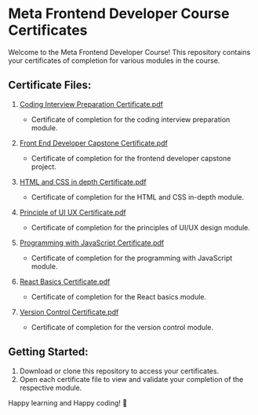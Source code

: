 # Meta Frontend Developer Course Certificates

Welcome to the Meta Frontend Developer Course! This repository contains your certificates of completion for various modules in the course.

## Certificate Files:

1. [Coding Interview Preparation Certificate.pdf](Coding%20Interview%20Preparation.pdf)
   - Certificate of completion for the coding interview preparation module.

2. [Front End Developer Capstone Certificate.pdf](Front%20End%20Developer%20Capstone.pdf)
   - Certificate of completion for the frontend developer capstone project.

3. [HTML and CSS in depth Certificate.pdf](HTML%20and%20CSS%20in%20depth.pdf)
   - Certificate of completion for the HTML and CSS in-depth module.

4. [Principle of UI UX Certificate.pdf](Principle%20of%20UI%20UX.pdf)
   - Certificate of completion for the principles of UI/UX design module.

5. [Programming with JavaScript Certificate.pdf](Programming%20with%20JavaScript.pdf)
   - Certificate of completion for the programming with JavaScript module.

6. [React Basics Certificate.pdf](React%20Basics.pdf)
   - Certificate of completion for the React basics module.

7. [Version Control Certificate.pdf](version%20control.pdf)
   - Certificate of completion for the version control module.

## Getting Started:

1. Download or clone this repository to access your certificates.
2. Open each certificate file to view and validate your completion of the respective module.



Happy learning and Happy coding! 🚀
